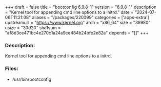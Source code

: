 +++
draft = false
title = "bootconfig 6.9.8-1"
version = "6.9.8-1"
description = "Kernel tool for appending cmd line options to a initrd."
date = "2024-07-06T11:21:08"
aliases = "/packages/220099"
categories = ['apps-extra']
upstreamurl = "https://www.kernel.org"
arch = "x86_64"
size = "39980"
usize = "30920"
sha1sum = "af8d3ce471bc4e270c1a24a9ce484b24bfe2e82a"
depends = "[]"
+++
### Description: 
Kernel tool for appending cmd line options to a initrd.

### Files: 
* /usr/bin/bootconfig
